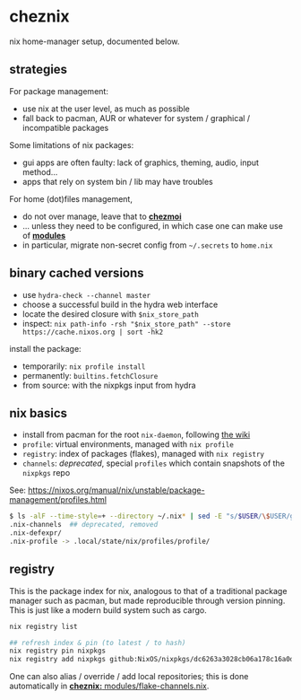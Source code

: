 # cheznix
nix home-manager setup, documented below.

## strategies

For package management:
- use nix at the user level, as much as possible
- fall back to pacman, AUR or whatever for system / graphical / incompatible packages

Some limitations of nix packages:
- gui apps are often faulty: lack of graphics, theming, audio, input method...
- apps that rely on system bin / lib may have troubles

For home (dot)files management,
- do not over manage,
  leave that to [**chezmoi**](https://github.com/bryango/cheznous)
- ... unless they need to be configured,
  in which case one can make use of [**modules**](./modules/)
- in particular, migrate non-secret config from `~/.secrets` to `home.nix`

## binary cached versions

- use `hydra-check --channel master`
- choose a successful build in the hydra web interface
- locate the desired closure with `$nix_store_path`
- inspect: `nix path-info -rsh "$nix_store_path" --store https://cache.nixos.org | sort -hk2`

install the package:
- temporarily: `nix profile install`
- permanently: `builtins.fetchClosure`
- from source: with the nixpkgs input from hydra

## nix basics

- install from pacman for the root `nix-daemon`, following [the wiki](https://wiki.archlinux.org/title/Nix)
- `profile`: virtual environments, managed with `nix profile`
- `registry`: index of packages (flakes), managed with `nix registry`
- `channels`: _deprecated_, special `profiles` which contain snapshots of the `nixpkgs` repo

See: https://nixos.org/manual/nix/unstable/package-management/profiles.html

```bash
$ ls -alF --time-style=+ --directory ~/.nix* | sed -E "s/$USER/\$USER/g" 
.nix-channels  ## deprecated, removed
.nix-defexpr/
.nix-profile -> .local/state/nix/profiles/profile/
```

## registry

This is the package index for nix, analogous to that of a traditional package manager such as pacman, but made reproducible through version pinning. This is just like a modern build system such as cargo. 

```bash
nix registry list

## refresh index & pin (to latest / to hash)
nix registry pin nixpkgs
nix registry add nixpkgs github:NixOS/nixpkgs/dc6263a3028cb06a178c16a0dd11e271752e537b
```

One can also alias / override / add local repositories; this is done automatically in [**cheznix:** modules/flake-channels.nix](modules/flake-channels.nix).

